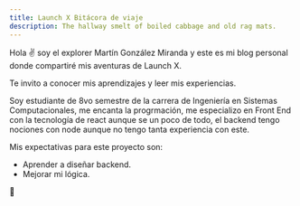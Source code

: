 ```yaml
---
title: Launch X Bitácora de viaje
description: The hallway smelt of boiled cabbage and old rag mats.
---
```


Hola ✌️  soy el explorer Martín González Miranda y este es mi blog personal donde compartiré mis aventuras de Launch X.

Te invito a conocer mis aprendizajes y leer mis experiencias.

Soy estudiante de 8vo semestre de la carrera de Ingeniería en Sistemas Computacionales, me encanta la progrmación, me especializo en Front End con la tecnología de react aunque se un poco de todo, el backend tengo nociones con node aunque no tengo tanta experiencia con este.

Mis expectativas para este proyecto son: 
- Aprender a diseñar backend.
- Mejorar mi lógica.

🚀
